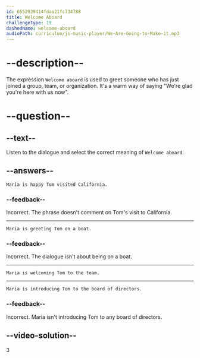 ```yaml
---
id: 6552939414fdaa21fc734788
title: Welcome Aboard
challengeType: 19
dashedName: welcome-aboard
audioPath: curriculum/js-music-player/We-Are-Going-to-Make-it.mp3
---
```


<!--
AUDIO REFERENCE:
Maria: Welcome aboard, Tom! How do you like California so far?
-->

# --description--

The expression `Welcome aboard` is used to greet someone who has just joined a group, team, or organization. It's a warm way of saying "We're glad you're here with us now".

# --question--

## --text--

Listen to the dialogue and select the correct meaning of `Welcome aboard`.

## --answers--

`Maria is happy Tom visited California.`

### --feedback--

Incorrect. The phrase doesn't comment on Tom's visit to California.

---

`Maria is greeting Tom on a boat.`

### --feedback--

Incorrect. The dialogue isn't about being on a boat.

---

`Maria is welcoming Tom to the team.`

---

`Maria is introducing Tom to the board of directors.`

### --feedback--

Incorrect. Maria isn't introducing Tom to any board of directors.

## --video-solution--

3
